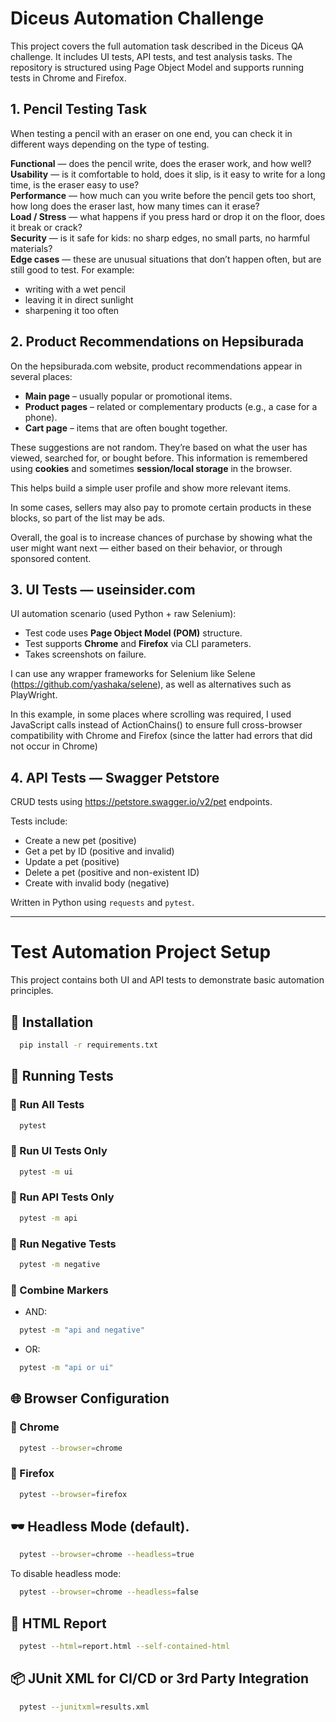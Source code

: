 # Diceus Automation Challenge

This project covers the full automation task described in the Diceus QA challenge. It includes UI tests, API tests, and test analysis tasks. The repository is structured using Page Object Model and supports running tests in Chrome and Firefox.

## 1. Pencil Testing Task

When testing a pencil with an eraser on one end, you can check it in different ways depending on the type of testing.

**Functional** — does the pencil write, does the eraser work, and how well?  
**Usability** — is it comfortable to hold, does it slip, is it easy to write for a long time, is the eraser easy to use?  
**Performance** — how much can you write before the pencil gets too short, how long does the eraser last, how many times can it erase?  
**Load / Stress** — what happens if you press hard or drop it on the floor, does it break or crack?  
**Security** — is it safe for kids: no sharp edges, no small parts, no harmful materials?  
**Edge cases** — these are unusual situations that don’t happen often, but are still good to test. For example:
- writing with a wet pencil  
- leaving it in direct sunlight  
- sharpening it too often

## 2. Product Recommendations on Hepsiburada

On the hepsiburada.com website, product recommendations appear in several places:

- **Main page** – usually popular or promotional items.
- **Product pages** – related or complementary products (e.g., a case for a phone).
- **Cart page** – items that are often bought together.

These suggestions are not random. They’re based on what the user has viewed, searched for, or bought before.
This information is remembered using **cookies** and sometimes **session/local storage** in the browser.

This helps build a simple user profile and show more relevant items.

In some cases, sellers may also pay to promote certain products in these blocks, so part of the list may be ads.

Overall, the goal is to increase chances of purchase by showing what the user might want next — either based on their 
behavior, or through sponsored content.

## 3. UI Tests — useinsider.com

UI automation scenario (used Python + raw Selenium):

- Test code uses **Page Object Model (POM)** structure.
- Test supports **Chrome** and **Firefox** via CLI parameters.
- Takes screenshots on failure.

I can use any wrapper frameworks for Selenium like Selene (https://github.com/yashaka/selene),
as well as alternatives such as PlayWright. 

In this example, in some places where scrolling was required, I used JavaScript calls instead of ActionChains()
to ensure full cross-browser compatibility with Chrome and Firefox (since the latter had errors 
that did not occur in Chrome)

## 4. API Tests — Swagger Petstore

CRUD tests using https://petstore.swagger.io/v2/pet endpoints.

Tests include:
- Create a new pet (positive)
- Get a pet by ID (positive and invalid)
- Update a pet (positive)
- Delete a pet (positive and non-existent ID)
- Create with invalid body (negative)

Written in Python using `requests` and `pytest`.

---

# Test Automation Project Setup

This project contains both UI and API tests to demonstrate basic automation principles.

## 🔧 Installation

```bash
  pip install -r requirements.txt
```

## 🚀 Running Tests

### 🔹 Run All Tests

```bash
  pytest
```

### 🔹 Run UI Tests Only

```bash
  pytest -m ui
```

### 🔹 Run API Tests Only

```bash
  pytest -m api
```

### 🔹 Run Negative Tests

```bash
  pytest -m negative
```

### 🔹 Combine Markers

- AND:
```bash
  pytest -m "api and negative"
```
- OR:
```bash
  pytest -m "api or ui"
```

## 🌐 Browser Configuration

### 🔸 Chrome

```bash
  pytest --browser=chrome
```

### 🔸 Firefox

```bash
  pytest --browser=firefox
```

## 🕶 Headless Mode (default).

```bash
  pytest --browser=chrome --headless=true
```

To disable headless mode:

```bash
  pytest --browser=chrome --headless=false
```

## 📄 HTML Report

```bash
  pytest --html=report.html --self-contained-html
```

## 📦 JUnit XML for CI/CD or 3rd Party Integration

```bash
  pytest --junitxml=results.xml
```